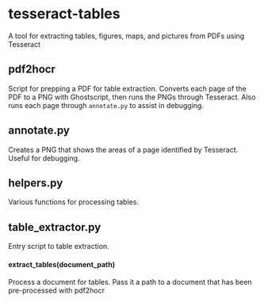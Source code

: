 # tesseract-tables
A tool for extracting tables, figures, maps, and pictures from PDFs using Tesseract

## pdf2hocr
Script for prepping a PDF for table extraction. Converts each page of the PDF to a PNG with Ghostscript, then runs the PNGs through Tesseract. Also runs each page through `annotate.py` to assist in debugging.

## annotate.py
Creates a PNG that shows the areas of a page identified by Tesseract. Useful for debugging.

## helpers.py
Various functions for processing tables.

## table_extractor.py
Entry script to table extraction.

#### extract_tables(document_path)
Process a document for tables. Pass it a path to a document that has been pre-processed with pdf2hocr
